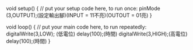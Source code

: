 void setup() {
  // put your setup code here, to run once:
pinMode (3,OUTPUT);(設定輸出腳)(INPUT = 11不亮)(OUTOUT = 01亮)
}

void loop() {
  // put your main code here, to run repeatedly:
digitalWrite(3,LOW); (低電位)
delay(100);(時間)
digitalWrite(3,HIGH);(高電位)
delay(100);(時間)
}
